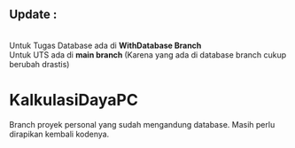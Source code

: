 ## Update :
<br>Untuk Tugas Database ada di <b> WithDatabase Branch</b>
<br>Untuk UTS ada di <b> main branch </b> (Karena yang ada di database branch cukup berubah drastis)

# KalkulasiDayaPC
Branch proyek personal yang sudah mengandung database. Masih perlu dirapikan kembali kodenya.
